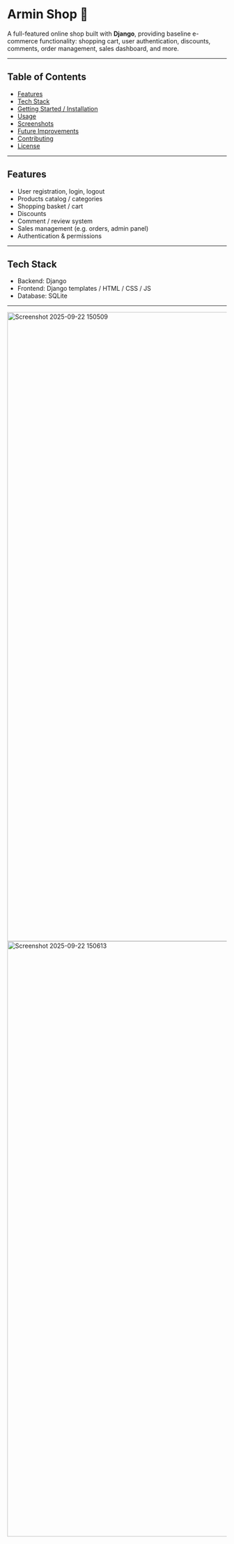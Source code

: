 # Armin Shop 🛒

A full-featured online shop built with **Django**, providing baseline e-commerce functionality: shopping cart, user authentication, discounts, comments, order management, sales dashboard, and more.

---

## Table of Contents

- [Features](#features)  
- [Tech Stack](#tech-stack)  
- [Getting Started / Installation](#getting-started-/-installation)  
- [Usage](#usage)  
- [Screenshots](#screenshots)  
- [Future Improvements](#future-improvements)  
- [Contributing](#contributing)  
- [License](#license)  

---

## Features

- User registration, login, logout  
- Products catalog / categories  
- Shopping basket / cart  
- Discounts
- Comment / review system  
- Sales management (e.g. orders, admin panel)  
- Authentication & permissions   

---

## Tech Stack

- Backend: Django  
- Frontend: Django templates / HTML / CSS / JS  
- Database: SQLite

---
<img width="2560" height="1440" alt="Screenshot 2025-09-22 150509" src="https://github.com/user-attachments/assets/9bad0f31-36a4-4c9d-85a3-ce895fbed472" /> 
<img width="1736" height="1363" alt="Screenshot 2025-09-22 150613" src="https://github.com/user-attachments/assets/9fc50cc8-0994-4238-8bac-22a3cf7f9f01" />
